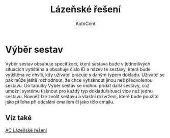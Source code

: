 ﻿---
    title: "Lázeňské řešení"
    author: AutoCont
    ms.date: 04/30/2018
    ms.topic: article
    ms.prod: dynamics-nav-2017
    ms.contentlocale: cs-cz
    ms.lasthandoff: 04/30/2018
---

# Výběr sestav
Výběr sestav obsahuje specifikaci, která sestava bude v jednotlivých situacích vytištěna a obsahuje číslo ID a název té sestavy, která bude vytištěna ve chvíli, kdy uživatel pracuje s daným typem dokladu.
Uživatel se pak může ještě rozhodnout, že chce vytisknout jinou než předvolenou sestavu. Do tabulky Výběr sestav se mohou přidat další sestavy, což umožní systému tisknout pro každý typ dokladu/situaci více než jednu sestavu. 
Rovněž lze zvolit sestavu a vlastní rozvržení, které bude použito jako příloha při odeslání emailem či jako tělo emailu. 

## <a name="see-also"></a>Viz také
[AC Lázeňské řešení](ac-spa-solution.md)